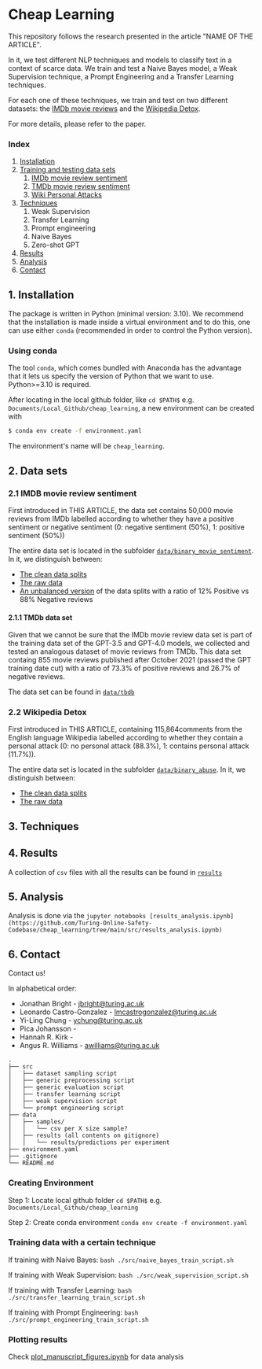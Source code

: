# Cheap Learning

This repository follows the research presented in the article "NAME OF THE ARTICLE".

In it, we test different NLP techniques and models to classify text in a context of scarce data. We train and test a Naive Bayes model, a Weak Supervision technique, a Prompt Engineering and a Transfer Learning techniques. 

For each one of these techniques, we train and test on two different datasets: the [IMDb movie reviews](https://huggingface.co/datasets/imdb) and the [Wikipedia Detox](https://github.com/ewulczyn/wiki-detox).

For more details, please refer to the paper. 

### Index
1. [Installation](#1-installation)
2. [Training and testing data sets](#2-data-sets)
    1. [IMDb movie review sentiment](#21-imdb-movie-review-sentiment)
    3. [TMDb movie review sentiment](#211-tmdb-data-set) 
    2. [Wiki Personal Attacks](#22-wikipedia-detox)
3. [Techniques](#3-techniques)
    1. Weak Supervision 
    2. Transfer Learning
    3. Prompt engineering
    4. Naive Bayes
    5. Zero-shot GPT
4. [Results](#4-results)
5. [Analysis](#5-analysis)
6. [Contact](#6-contact)


## 1. Installation<a name="1-installation">

The package is written in Python (minimal version: 3.10). We recommend that the installation is made inside a virtual environment and to do this, one can use either `conda` (recommended in order to control the Python version).


### Using conda

The tool `conda`, which comes bundled with Anaconda has the advantage that it lets us specify the version of Python that we want to use. Python>=3.10 is required.

After locating in the local github folder, like `cd $PATH$` e.g. `Documents/Local_Github/cheap_learning`, a new environment can be created with

```bash
$ conda env create -f environment.yaml
```

The environment's name will be `cheap_learning`.

## 2. Data sets<a name="2-data-sets">

### 2.1 IMDB movie review sentiment<a name="21-imdb-movie-review-sentiment">

First introduced in THIS ARTICLE, the data set contains 50,000 movie reviews from IMDb labelled according to whether they have a positive sentiment or negative sentiment (0: negative sentiment (50%), 1: positive sentiment (50%)) 

The entire data set is located in the subfolder [`data/binary_movie_sentiment`](https://github.com/Turing-Online-Safety-Codebase/cheap_learning/tree/main/data/binary_movie_sentiment). In it, we distinguish between:
- [The clean data splits](https://github.com/Turing-Online-Safety-Codebase/cheap_learning/tree/main/data/binary_movie_sentiment/clean_data)
- [The raw data](https://github.com/Turing-Online-Safety-Codebase/cheap_learning/tree/main/data/binary_movie_sentiment/raw_data)
- [An unbalanced version](https://github.com/Turing-Online-Safety-Codebase/cheap_learning/tree/main/data/binary_movie_sentiment/unbalanced_data) of the data splits with a ratio of 12% Positive vs 88% Negative reviews

#### 2.1.1 TMDb data set

Given that we cannot be sure that the IMDb movie review data set is part of the training data set of the GPT-3.5 and GPT-4.0 models, we collected and tested an analogous dataset of movie reviews from TMDb. This data set containg 855 movie reviews published after October 2021 (passed the GPT training date cut) with a ratio of 73.3% of positive reviews and 26.7% of negative reviews.

The data set can be found in [`data/tbdb`](https://github.com/Turing-Online-Safety-Codebase/cheap_learning/tree/main/data/tmdb)


### 2.2 Wikipedia Detox

First introduced in THIS ARTICLE, containing 115,864comments from the English language Wikipedia labelled according to whether they contain a personal attack (0: no personal attack (88.3%), 1: contains personal attack (11.7%)). 

The entire data set is located in the subfolder [`data/binary_abuse`](https://github.com/Turing-Online-Safety-Codebase/cheap_learning/tree/main/data/binary_abuse). In it, we distinguish between:
- [The clean data splits](https://github.com/Turing-Online-Safety-Codebase/cheap_learning/tree/main/data/binary_abuse/clean_data)
- [The raw data](https://github.com/Turing-Online-Safety-Codebase/cheap_learning/tree/main/data/binary_abuse/raw_data)


## 3. Techniques

## 4. Results

A collection of `csv` files with all the results can be found in [`results`](https://github.com/Turing-Online-Safety-Codebase/cheap_learning/tree/main/results)

## 5. Analysis

Analysis is done via the `jupyter notebooks [results_analysis.ipynb](https://github.com/Turing-Online-Safety-Codebase/cheap_learning/tree/main/src/results_analysis.ipynb)`

## 6. Contact

Contact us!

In alphabetical order:
- Jonathan Bright - jbright@turing.ac.uk
- Leonardo Castro-Gonzalez - lmcastrogonzalez@turing.ac.uk
- Yi-Ling Chung - ychung@turing.ac.uk
- Pica Johansson - 
- Hannah R. Kirk - 
- Angus R. Williams - awilliams@turing.ac.uk

```
.
├── src
│   ├── dataset sampling script
│   ├── generic preprocessing script
│   ├── generic evaluation script
│   ├── transfer learning script
│   ├── weak supervision script
│   └── prompt engineering script     
├── data                   
│   ├── samples/
│   │   └── csv per X size sample?
│   ├── results (all contents on gitignore)
│   │   └── results/predictions per experiment
├── environment.yaml
├── .gitignore
└── README.md

```

### Creating Environment

Step 1: Locate local github folder `cd $PATH$` e.g. `Documents/Local_Github/cheap_learning`

Step 2: Create conda environment `conda env create -f environment.yaml`


### Training data with a certain technique 

If training with Naive Bayes: `bash ./src/naive_bayes_train_script.sh`

If training with Weak Supervision: `bash ./src/weak_supervision_script.sh`

If training with Transfer Learning: `bash ./src/transfer_learning_train_script.sh`

If training with Prompt Engineering: `bash ./src/prompt_engineering_train_script.sh`

### Plotting results

Check [plot_manuscript_figures.ipynb](https://github.com/Turing-Online-Safety-Codebase/cheap_learning/blob/main/src/plot_manuscript_figures.ipynb) for data analysis